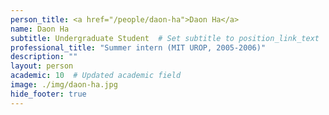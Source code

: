 ```yaml
---
person_title: <a href="/people/daon-ha">Daon Ha</a>
name: Daon Ha
subtitle: Undergraduate Student  # Set subtitle to position_link_text
professional_title: "Summer intern (MIT UROP, 2005-2006)"
description: ""
layout: person
academic: 10  # Updated academic field
image: ./img/daon-ha.jpg
hide_footer: true
---
```

